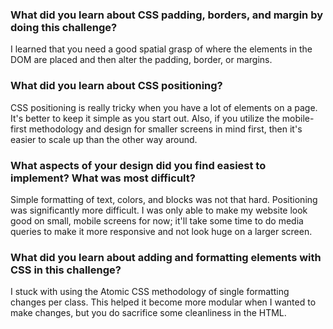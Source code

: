 ### What did you learn about CSS padding, borders, and margin by doing this challenge?

I learned that you need a good spatial grasp of where the elements in the DOM are placed and then alter the padding, border, or margins.

### What did you learn about CSS positioning?

CSS positioning is really tricky when you have a lot of elements on a page. It's better to keep it simple as you start out. Also, if you utilize the mobile-first methodology and design for smaller screens in mind first, then it's easier to scale up than the other way around.

### What aspects of your design did you find easiest to implement? What was most difficult?

Simple formatting of text, colors, and blocks was not that hard. Positioning was significantly more difficult. I was only able to make my website look good on small, mobile screens for now; it'll take some time to do media queries to make it more responsive and not look huge on a larger screen.

### What did you learn about adding and formatting elements with CSS in this challenge?

I stuck with using the Atomic CSS methodology of single formatting changes per class. This helped it become more modular when I wanted to make changes, but you do sacrifice some cleanliness in the HTML. 
